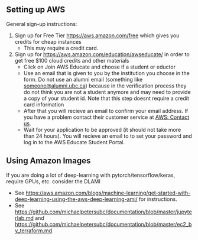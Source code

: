 ## Setting up AWS
General sign-up instructions:
1. Sign up for Free Tier https://aws.amazon.com/free  which gives you credits for cheap instances
   - This may require a credit card.
2. Sign up for https://aws.amazon.com/education/awseducate/ in order to get free $100 cloud credits and other materials
   - Click on Join AWS Educate and choose if a student or eductor
    - Use an email that is given to you by the institution you choose in the form. Do not use an alumni email (something like someone@alumni.ubc.ca) because in the verification process they do not think you are not a student anymore and may need to provide a copy of your student id.  Note that this step doesnt require a credit card information
    -  After that you will recieve an email to confirm your email address.  If you have a problem contact their customer service at [AWS: Contact us](https://aws.amazon.com/education/awseducate/contact-us/).
    - Wait for your application to be approved (it should not take more than 24 hours). You will recieve an email to to set your password and log in to the AWS Educate Student Portal.

## Using Amazon Images

If you are doing a lot of deep-learning with pytorch/tensorflow/keras, require GPUs, etc. consider the DLAMI
- See https://aws.amazon.com/blogs/machine-learning/get-started-with-deep-learning-using-the-aws-deep-learning-ami/ for instructions.
- See https://github.com/michaelpetersubc/documentation/blob/master/jupyterlab.md and https://github.com/michaelpetersubc/documentation/blob/master/ec2_by_terraform.md
